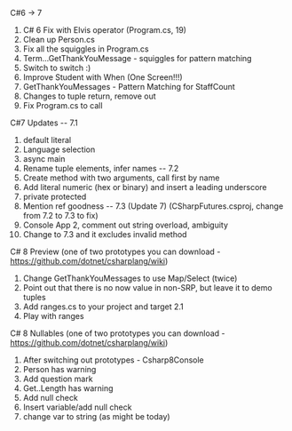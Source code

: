 C#6 -> 7
1) C# 6 Fix with Elvis operator (Program.cs, 19)
2) Clean up Person.cs
3) Fix all the squiggles in Program.cs
4) Term...GetThankYouMessage - squiggles for pattern matching
5) Switch to switch :)
6) Improve Student with When (One Screen!!!)
7) GetThankYouMessages - Pattern Matching for StaffCount
7) Changes to tuple return, remove out
8) Fix Program.cs to call


C#7 Updates
-- 7.1
1) default literal
2) Language selection
3) async main
4) Rename tuple elements, infer names
-- 7.2
5) Create method with two arguments, call first by name
6) Add literal numeric (hex or binary) and insert a leading underscore
7) private protected
8) Mention ref goodness
-- 7.3 (Update 7) (CSharpFutures.csproj, change from 7.2 to 7.3 to fix)
9) Console App 2, comment out string overload, ambiguity
10) Change to 7.3 and it excludes invalid method



C# 8 Preview (one of two prototypes you can download - https://github.com/dotnet/csharplang/wiki)
1) Change GetThankYouMessages to use Map/Select (twice)
2) Point out that there is no now value in non-SRP, but leave it to demo tuples
3) Add ranges.cs to your project and target 2.1
4) Play with ranges


C# 8 Nullables (one of two prototypes you can download - https://github.com/dotnet/csharplang/wiki)
1) After switching out prototypes - Csharp8Console
2) Person has warning
3) Add question mark
4) Get..Length has warning
5) Add null check
6) Insert variable/add null check
7) change var to string (as might be today)